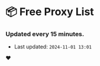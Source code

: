 # :package: Free Proxy List
### Updated every 15 minutes.

- Last updated: `2024-11-01 13:01`

:heart:
